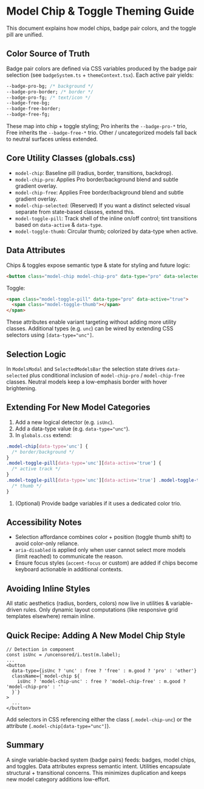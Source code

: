 # Model Chip & Toggle Theming Guide

This document explains how model chips, badge pair colors, and the toggle pill are unified.

## Color Source of Truth

Badge pair colors are defined via CSS variables produced by the badge pair selection (see `badgeSystem.ts` + `themeContext.tsx`). Each active pair yields:

```css
--badge-pro-bg; /* background */
--badge-pro-border; /* border */
--badge-pro-fg; /* text/icon */
--badge-free-bg;
--badge-free-border;
--badge-free-fg;
```

These map into chip + toggle styling; Pro inherits the `--badge-pro-*` trio, Free inherits the `--badge-free-*` trio. Other / uncategorized models fall back to neutral surfaces unless extended.

## Core Utility Classes (globals.css)

- `model-chip`: Baseline pill (radius, border, transitions, backdrop).
- `model-chip-pro`: Applies Pro border/background blend and subtle gradient overlay.
- `model-chip-free`: Applies Free border/background blend and subtle gradient overlay.
- `model-chip-selected`: (Reserved) If you want a distinct selected visual separate from state-based classes, extend this.
- `model-toggle-pill`: Track shell of the inline on/off control; tint transitions based on `data-active` & `data-type`.
- `model-toggle-thumb`: Circular thumb; colorized by data-type when active.

## Data Attributes

Chips & toggles expose semantic type & state for styling and future logic:

```html
<button class="model-chip model-chip-pro" data-type="pro" data-selected="true">...</button>
```

Toggle:

```html
<span class="model-toggle-pill" data-type="pro" data-active="true">
  <span class="model-toggle-thumb"></span>
</span>
```

These attributes enable variant targeting without adding more utility classes. Additional types (e.g. `unc`) can be wired by extending CSS selectors using `[data-type="unc"]`.

## Selection Logic

In `ModelsModal` and `SelectedModelsBar` the selection state drives `data-selected` plus conditional inclusion of `model-chip-pro` / `model-chip-free` classes. Neutral models keep a low-emphasis border with hover brightening.

## Extending For New Model Categories

1. Add a new logical detector (e.g. `isUnc`).
2. Add a data-type value (e.g. `data-type="unc"`).
3. In `globals.css` extend:

```css
.model-chip[data-type='unc'] {
  /* border/background */
}
.model-toggle-pill[data-type='unc'][data-active='true'] {
  /* active track */
}
.model-toggle-pill[data-type='unc'][data-active='true'] .model-toggle-thumb {
  /* thumb */
}
```

1. (Optional) Provide badge variables if it uses a dedicated color trio.

## Accessibility Notes

- Selection affordance combines color + position (toggle thumb shift) to avoid color-only reliance.
- `aria-disabled` is applied only when user cannot select more models (limit reached) to communicate the reason.
- Ensure focus styles (`accent-focus` or custom) are added if chips become keyboard actionable in additional contexts.

## Avoiding Inline Styles

All static aesthetics (radius, borders, colors) now live in utilities & variable-driven rules. Only dynamic layout computations (like responsive grid templates elsewhere) remain inline.

## Quick Recipe: Adding A New Model Chip Style

```tsx
// Detection in component
const isUnc = /uncensored/i.test(m.label);
...
<button
  data-type={isUnc ? 'unc' : free ? 'free' : m.good ? 'pro' : 'other'}
  className={`model-chip ${
    isUnc ? 'model-chip-unc' : free ? 'model-chip-free' : m.good ? 'model-chip-pro' : ''
  }`}
>
  ...
</button>
```

Add selectors in CSS referencing either the class (`.model-chip-unc`) or the attribute (`.model-chip[data-type="unc"]`).

## Summary

A single variable-backed system (badge pairs) feeds: badges, model chips, and toggles. Data attributes express semantic intent. Utilities encapsulate structural + transitional concerns. This minimizes duplication and keeps new model category additions low-effort.

